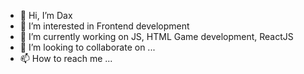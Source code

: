 - 👋 Hi, I’m Dax
- 👀 I’m interested in Frontend development 
- 🌱 I’m currently working on JS, HTML Game development, ReactJS
- 💞️ I’m looking to collaborate on ...
- 📫 How to reach me ...

<!---
rooneyhoi/rooneyhoi is a ✨ special ✨ repository because its `README.md` (this file) appears on your GitHub profile.
You can click the Preview link to take a look at your changes.
--->
